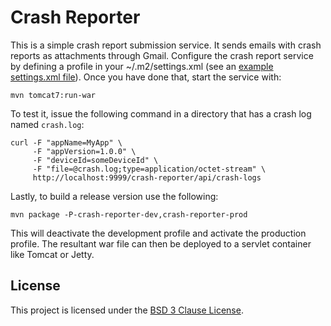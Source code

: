 # Crash Reporter

This is a simple crash report submission service. It sends emails with crash
reports as attachments through Gmail. Configure the crash report service by
defining a profile in your ~/.m2/settings.xml (see an
[example settings.xml file](https://bitbucket.org/damiancarrillo/crash-reporter/wiki/Home#markdown-header-sample-settingsxml)).
Once you have done that, start the service with:

    mvn tomcat7:run-war

To test it, issue the following command in a directory that has a crash log
named `crash.log`:

    curl -F "appName=MyApp" \
         -F "appVersion=1.0.0" \
         -F "deviceId=someDeviceId" \
         -F "file=@crash.log;type=application/octet-stream" \
         http://localhost:9999/crash-reporter/api/crash-logs

Lastly, to build a release version use the following:

    mvn package -P-crash-reporter-dev,crash-reporter-prod

This will deactivate the development profile and activate the production profile. The
resultant war file can then be deployed to a servlet container like Tomcat or Jetty.

## License

This project is licensed under the [BSD 3 Clause License](http://www.tldrlegal.com/license/bsd-3-clause-license).